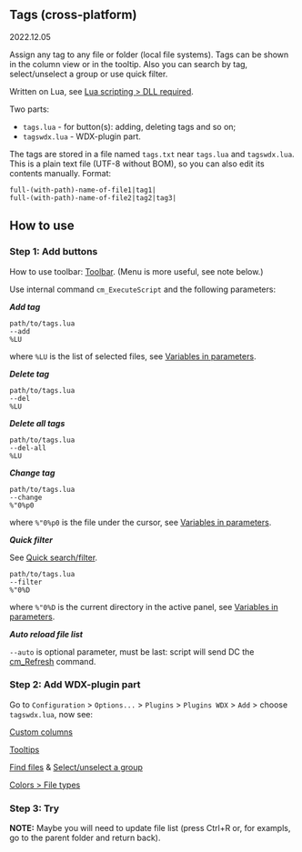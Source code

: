 Tags (cross-platform)
-----------------------

2022.12.05

Assign any tag to any file or folder (local file systems). Tags can be shown in the column view or in the tooltip.
Also you can search by tag, select/unselect a group or use quick filter.

Written on Lua, see [Lua scripting > DLL required](http://doublecmd.github.io/doc/en/lua.html#dllrequired).

Two parts:

- `tags.lua` - for button(s): adding, deleting tags and so on;
- `tagswdx.lua` - WDX-plugin part.

The tags are stored in a file named `tags.txt` near `tags.lua` and `tagswdx.lua`. This is a plain text file (UTF-8 without BOM), so you can also edit its contents manually. Format:

```
full-(with-path)-name-of-file1|tag1|
full-(with-path)-name-of-file2|tag2|tag3|
```

## How to use

### Step 1: Add  buttons

How to use toolbar: [Toolbar](http://doublecmd.github.io/doc/en/toolbar.html). (Menu is more useful, see note below.)

Use internal command `cm_ExecuteScript` and the following parameters:

**_Add tag_**

```
path/to/tags.lua
--add
%LU
```
where `%LU` is the list of selected files, see [Variables in parameters](http://doublecmd.github.io/doc/en/variables.html).

**_Delete tag_**

```
path/to/tags.lua
--del
%LU
```

**_Delete all tags_**

```
path/to/tags.lua
--del-all
%LU
```

**_Change tag_**

```
path/to/tags.lua
--change
%"0%p0
```
where `%"0%p0` is the file under the cursor, see [Variables in parameters](http://doublecmd.github.io/doc/en/variables.html).

**_Quick filter_**

See [Quick search/filter](http://doublecmd.github.io/doc/en/help.html#cm_QuickSearch).

```
path/to/tags.lua
--filter
%"0%D
```
where `%"0%D` is the current directory in the active panel, see [Variables in parameters](http://doublecmd.github.io/doc/en/variables.html).

**_Auto reload file list_**

`--auto` is optional parameter, must be last: script will send DC the [cm_Refresh](https://doublecmd.github.io/doc/en/cmds.html#cm_Refresh) command.


### Step 2: Add WDX-plugin part

Go to `Configuration` > `Options...` > `Plugins` > `Plugins WDX` > `Add` > choose `tagswdx.lua`, now see:

[Custom columns](https://doublecmd.github.io/doc/en/configuration.html#ConfigColumns)

[Tooltips](https://doublecmd.github.io/doc/en/configuration.html#ConfigTooltips)

[Find files](https://doublecmd.github.io/doc/en/findfiles.html#plugins) & [Select/unselect a group](https://doublecmd.github.io/doc/en/help.html#mnu_select)

[Colors > File types](https://doublecmd.github.io/doc/en/configuration.html#ConfigColorFiles)

### Step 3: Try

**NOTE:** Maybe you will need to update file list (press Ctrl+R or, for exampls, go to the parent folder and return back).
